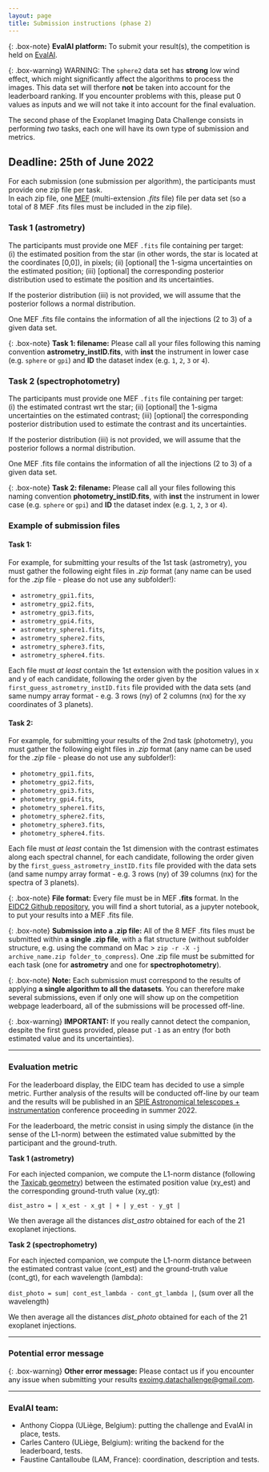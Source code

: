 ```yaml
---
layout: page
title: Submission instructions (phase 2)
---
```


{: .box-note}
**EvalAI platform:** To submit your result(s), the competition is held on [EvalAI](https://eval.ai/web/challenges/challenge-page/1717/).

{: .box-warning} WARNING: The `sphere2` data set has **strong** low wind effect, which might significantly affect the algorithms to process the images. This data set will therfore **not** be taken into account for the leaderboard ranking. If you encounter problems with this, please put 0 values as inputs and we will not take it into account for the final evaluation.


The second phase of the Exoplanet Imaging Data Challenge consists in performing *two* tasks, each one will have its own type of submission and metrics.


## Deadline: 25th of June 2022
For each submission (one submission per algorithm), the participants must provide one zip file per task. <br>
In each zip file, one [MEF](https://docs.astropy.org/en/stable/generated/examples/io/create-mef.html) (multi-extension *.fits* file) file per data set (so a total of 8 MEF .fits files must be included in the zip file).

### Task 1 (astrometry)
The participants must provide one MEF `.fits` file containing per target: <br>
(i) the estimated position from the star (in other words, the star is located at the coordinates [0,0]), in pixels;
(ii) [optional] the 1-sigma uncertainties on the estimated position;
(iii) [optional] the corresponding posterior distribution used to estimate the position and its uncertainties.

If the posterior distribution (iii) is not provided, we will assume that the posterior follows a normal distribution. 

One MEF .fits file contains the information of all the injections (2 to 3) of a given data set.

{: .box-note}
**Task 1: filename:** Please call all your files following this naming convention **astrometry_instID.fits**, with **inst** the instrument in lower case (e.g. `sphere` or `gpi`) and **ID** the dataset index (e.g. `1`, `2`, `3` or `4`).



### Task 2 (spectrophotometry)
The participants must provide one MEF `.fits` file containing per target: <br>
(i) the estimated contrast wrt the star;
(ii) [optional] the 1-sigma uncertainties on the estimated contrast;
(iii) [optional] the corresponding posterior distribution used to estimate the contrast and its uncertainties.

If the posterior distribution (iii) is not provided, we will assume that the posterior follows a normal distribution. 

One MEF .fits file contains the information of all the injections (2 to 3) of a given data set.

{: .box-note}
**Task 2: filename:** Please call all your files following this naming convention **photometry_instID.fits**, with **inst** the instrument in lower case (e.g. `sphere` or `gpi`) and **ID** the dataset index (e.g. `1`, `2`, `3` or `4`).


### Example of submission files

#### Task 1:
For example, for submitting your results of the 1st task (astrometry), you must gather the following eight files in *.zip* format (any name can be used for the *.zip* file - please do not use any subfolder!): 
* ``astrometry_gpi1.fits``,
* ``astrometry_gpi2.fits``,
* ``astrometry_gpi3.fits``, 
* ``astrometry_gpi4.fits``, 
* ``astrometry_sphere1.fits``,
* ``astrometry_sphere2.fits``,
* ``astrometry_sphere3.fits``,
* ``astrometry_sphere4.fits``.

Each file must *at least* contain the 1st extension with the position values in x and y of each candidate, following the order given by the `first_guess_astrometry_instID.fits` file provided with the data sets (and same numpy array format - e.g. 3 rows (ny) of 2 columns (nx) for the xy coordinates of 3 planets). 

#### Task 2:
For example, for submitting your results of the 2nd task (photometry), you must gather the following eight files in *.zip* format (any name can be used for the *.zip* file - please do not use any subfolder!): 
* ``photometry_gpi1.fits``,
* ``photometry_gpi2.fits``,
* ``photometry_gpi3.fits``, 
* ``photometry_gpi4.fits``, 
* ``photometry_sphere1.fits``,
* ``photometry_sphere2.fits``,
* ``photometry_sphere3.fits``,
* ``photometry_sphere4.fits``.

Each file must *at least* contain the 1st dimension with the contrast estimates along each spectral channel, for each candidate, following the order given by the `first_guess_astrometry_instID.fits` file provided with the data sets (and same numpy array format - e.g. 3 rows (ny) of 39 columns (nx) for the spectra of 3 planets). 

{: .box-note}
**File format:** Every file must be in MEF **.fits** format. In the [EIDC2 Github repository](https://github.com/exoplanet-imaging-challenge/phase2/blob/main/tutorials/tutorial_creation_MEF.ipynb), you will find a short tutorial, as a jupyter notebook, to put your results into a MEF .fits file.

{: .box-note}
**Submission into a .zip file:** All of the 8 MEF .fits files must be submitted within **a single .zip file**, with a flat structure (without subfolder structure, e.g. using the command on Mac > ``zip -r -X -j archive_name.zip folder_to_compress``).
One .zip file must be submitted for each task (one for **astrometry** and one for **spectrophotometry**).

{: .box-note}
**Note:** Each submission must correspond to the results of applying **a single algorithm to all the datasets**. You can therefore make several submissions, even if only one will show up on the competition webpage leaderboard, all of the submissions will be processed off-line.

{: .box-warning}
**IMPORTANT:** If you really cannot detect the companion, despite the first guess provided, please put `-1` as an entry (for both estimated value and its uncertainties).


*** 

### Evaluation metric

For the leaderboard display, the EIDC team has decided to use a simple metric. Further analysis of the results will be conducted off-line by our team and the results will be published in an [SPIE Astronomical telescopes + instrumentation](https://spie.org/conferences-and-exhibitions/astronomical-telescopes-and-instrumentation) conference proceeding in summer 2022. 

For the leaderboard, the metric consist in using simply the distance (in the sense of the L1-norm) between the estimated value submitted by the participant and the ground-truth. 

**Task 1 (astrometry)**

For each injected companion, we compute the L1-norm distance (following the [Taxicab geometry](https://en.wikipedia.org/wiki/Taxicab_geometry)) between the estimated position value (xy_est) and the corresponding ground-truth value (xy_gt): <br>

`dist_astro = | x_est - x_gt | + | y_est - y_gt |`

We then average all the distances *dist_astro* obtained for each of the 21 exoplanet injections. 

**Task 2 (spectrophometry)**

For each injected companion, we compute the L1-norm distance between the estimated contrast value (cont_est) and the ground-truth value (cont_gt), for each wavelength (lambda): <br>

`dist_photo = sum| cont_est_lambda - cont_gt_lambda |`, (sum over all the wavelength)

We then average all the distances *dist_photo* obtained for each of the 21 exoplanet injections. 

*** 

### Potential error message

{: .box-warning}
**Other error message:** Please contact us if you encounter any issue when submitting your results <exoimg.datachallenge@gmail.com>.

*** 

### EvalAI team:
* Anthony Cioppa (ULiège, Belgium): putting the challenge and EvalAI in place, tests.
* Carles Cantero (ULiège, Belgium): writing the backend for the leaderboard, tests.
* Faustine Cantalloube (LAM, France): coordination, description and tests.

